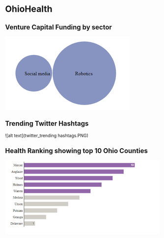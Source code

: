 # OhioHealth

## Venture Capital Funding by sector
![alt text](VentureCapitalFunding.PNG)


## Trending Twitter Hashtags
![alt text](twitter_trending hashtags.PNG)

## Health Ranking showing top 10 Ohio Counties
![alt text](HealthRankingOhio.PNG)

